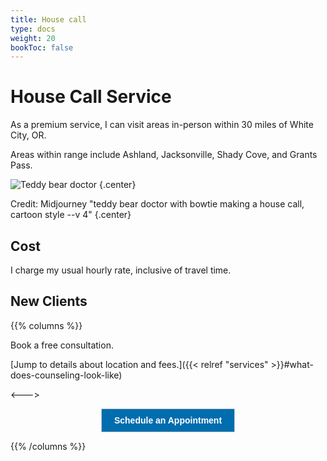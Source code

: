 ```yaml
---
title: House call
type: docs
weight: 20
bookToc: false
---
```


# House Call Service

As a premium service, I can visit areas in-person within 30 miles of White City, OR.

Areas within range include Ashland, Jacksonville, Shady Cove, and Grants Pass.

![Teddy bear doctor](teddy-bear.webp)
{.center}

Credit: Midjourney "teddy bear doctor with bowtie making a house call, cartoon style --v 4"
{.center}

## Cost

I charge my usual hourly rate, inclusive of travel time.

## New Clients

{{% columns %}}

Book a free consultation.

[Jump to details about location and fees.]({{< relref "services"  >}}#what-does-counseling-look-like)

<--->

<center>
<!-- ScheduleOnce button START -->
<button id="SOIBTN_jpintro" style="background: #006DAF; color: #ffffff; padding: 10px 20px; border: 1px solid #c8c8c8; font: bold 14px Arial; cursor: pointer;" data-height="580" data-psz="00" data-so-page="jpintro" data-delay="1">Schedule an Appointment</button>
<script type="text/javascript" src="https://cdn.oncehub.com/mergedjs/so.js"></script>
<!-- ScheduleOnce button END -->
</center>

{{% /columns %}}
